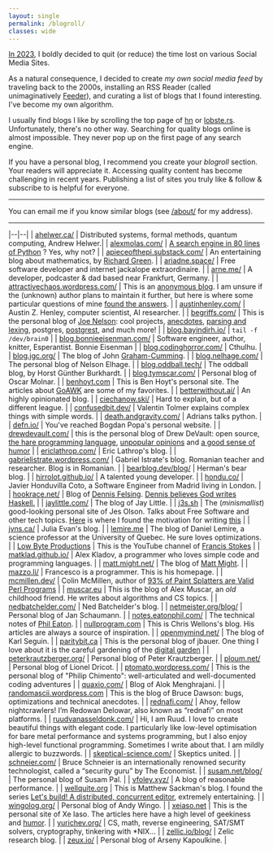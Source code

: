 ```yaml
---
layout: single
permalink: /blogroll/
classes: wide
---
```


[In 2023]({{site.url}}/2023/03/10/social-media-quit), I boldly decided to quit (or reduce) the time lost on various Social Media Sites. 

As a natural consequence, I decided to create *my own social media feed* by traveling back to the 2000s, installing an RSS Reader (called unimaginatively [Feeder](https://f-droid.org/packages/com.nononsenseapps.feeder/)), and curating a list of blogs that I found interesting. I've become my own algorithm.

I usually find blogs I like by scrolling the top page of [hn](https://news.ycombinator.com/) or [lobste.rs](https://lobste.rs/). Unfortunately, there's no other way. Searching for quality blogs online is almost impossible. They never pop up on the first page of any search engine.

If you have a personal blog, I recommend you create your *blogroll* section. Your readers will appreciate it. Accessing quality content has become challenging in recent years. Publishing a list of sites you truly like & follow & subscribe to is helpful for everyone.

---

You can email me if you know similar blogs (see [/about/]({{site.url}}/about) for my address). 

---

|--|--|
| [ahelwer.ca/](https://ahelwer.ca/) | Distributed systems, formal methods, quantum computing, Andrew Helwer.|
| [alexmolas.com/](https://www.alexmolas.com/blog.html) | [A search engine in 80 lines of Python](https://www.alexmolas.com/2024/02/05/a-search-engine-in-80-lines.html) ? Yes, why not? |
| [apieceofthepi.substack.com/](https://apieceofthepi.substack.com/) | An entertaining blog about mathematics, by [Richard Green](https://math.colorado.edu/~rmg/). |
| [ariadne.space/](https://ariadne.space/) | Free software developer and internet jackalope extraordinaire. |
| [arne.me/](https://arne.me/) | A developer, podcaster & dad based near Frankfurt, Germany. |
| [attractivechaos.wordpress.com/](https://attractivechaos.wordpress.com/) | This is an [anonymous blog](https://attractivechaos.wordpress.com/about/). I am unsure if the (unknown) author plans to maintain it further, but here is where some particular questions of mine [found the answers](https://attractivechaos.wordpress.com/2019/12/28/deletion-from-hash-tables-without-tombstones/). |
| [austinhenley.com/](https://austinhenley.com/) | Austin Z. Henley, computer scientist, AI researcher. |
| [begriffs.com/](https://begriffs.com/) | This is the personal blog of [Joe Nelson](https://github.com/begriffs): cool projects, [anecdotes](https://begriffs.com/posts/2018-11-15-c-portability.html), [parsing and lexing](https://begriffs.com/posts/2021-11-28-practical-parsing.html), postgres, [postgrest](https://begriffs.com/posts/2015-10-02-postgrest-workshop.html), and much more! | 
| [blog.bayindirh.io/](https://blog.bayindirh.io/) | `tail -f /dev/brain0` |
| [blog.bonnieeisenman.com/](https://blog.bonnieeisenman.com/) | Software engineer, author, knitter, Esperantist. Bonnie Eisenman |
| [blog.codinghorror.com/](https://blog.codinghorror.com/) | Cthulhu. |
| [blog.jgc.org/](https://blog.jgc.org/) | The blog of John [Graham-Cumming](https://jgc.org/). |
| [blog.nelhage.com/](https://blog.nelhage.com/) | The personal blog of Nelson Elhage. |
| [blog.oddball.tech/](https://blog.oddball.tech/) | The oddball blog, by Horst Günther Burkhardt. |
| [blog.tymscar.com/](https://blog.tymscar.com/) | Personal blog of Oscar Molnar. |
| [benhoyt.com](https://benhoyt.com/writings/) | This is Ben Hoyt's personal site. The articles about [GoAWK](https://github.com/benhoyt/goawk) are some of my favorites. |
| [betterwithout.ai/](https://betterwithout.ai/) | An highly opinionated blog. |
| [ciechanow.ski/](https://ciechanow.ski/) | Hard to explain, but of a different league. |
| [confusedbit.dev/](https://confusedbit.dev/) | Valentin Tolmer explains complex things with simple words. |
| [death.andgravity.com/](https://death.andgravity.com/) | Adrians talks python. |
| [defn.io/](https://defn.io/) | You've reached Bogdan Popa's personal website. |
| [drewdevault.com/](https://drewdevault.com/) | this is the personal blog of Drew DeVault: open source, [the hare programming language](https://harelang.org/), [unpopular opinions](https://drewdevault.com/2022/10/03/Does-Rust-belong-in-Linux.html) and [a good sense of humor](https://drewdevault.com/2021/11/16/Cash-for-leftpad.html) |
| [ericlathrop.com/](https://www.ericlathrop.com/) | Eric Lathrop's blog. |
| [gabrielistrate.wordpress.com/](https://gabrielistrate.wordpress.com/) | Gabriel Istrate's blog. Romanian teacher and researcher. Blog is in Romanian. |
| [bearblog.dev/blog/](https://herman.bearblog.dev/blog/) | Herman's bear blog. |
| [hirrolot.github.io/](https://hirrolot.github.io/) | A talented young developer. |
| [hondu.co/](https://hondu.co/) | Javier Honduvilla Coto, a Software Engineer from Madrid living in London. |
| [hookrace.net/](https://hookrace.net/) | Blog of [Dennis Felsing](https://dennis.felsing.org/). [Dennis believes God writes Haskell.](https://hookrace.net/blog/god-writes-haskell/) |
| [jaylittle.com/](https://jaylittle.com/) | The blog of Jay Little. |
| [j3s.sh](https://j3s.sh) | The (*minismallist*) good-looking personal site of Jes Olson. Talks about Free Software and other tech topics. [Here](https://j3s.sh/thought/my-website-is-one-binary.html) is where I found the motivation for writing [this]({{site.url}}/2022/04/10/a-blog-that-is-a-single-executable-binary) |
| [jvns.ca/](https://jvns.ca/) | Julia Evan's blog. |
| [lemire.me](https://lemire.me/blog/) | The blog of Daniel Lemire, a science professor at the University of Quebec. He sure loves optimizations. |
| [Low Byte Productions](https://www.youtube.com/c/lowleveljavascript) | This is the YouTube channel of [Francis Stokes](https://github.com/francisrstokes) |
| [matklad.github.io/](https://matklad.github.io/) | Alex Kladov, a programmer who loves simple code and programming languages. |
| [matt.might.net/](https://matt.might.net/articles/) | The blog of [Matt Might](https://matt.might.net/articles/). |
| [mazzo.li/](https://mazzo.li/archive.html) | Francesco is a programmer. This is his homepage. |
| [mcmillen.dev/](https://www.mcmillen.dev/) | Colin McMillen, author of [93% of Paint Splatters are Valid Perl Programs](https://www.mcmillen.dev/sigbovik/) |
| [muscar.eu](https://muscar.eu/) | This is the blog of Alex Muscar, an *old* childhood friend. He writes about algorithms and CS topics. | 
| [nedbatchelder.com/](https://nedbatchelder.com/) | Ned Batchelder's blog. | 
| [netmeister.org/blog/](https://www.netmeister.org/blog/) | Personal blog of Jan Schaumann. |
| [notes.eatonphil.com/](https://notes.eatonphil.com/) | The technical notes of [Phil Eaton](https://eatonphil.com/). |
| [nullprogram.com](https://nullprogram.com/) | This is Chris Wellons's blog. His articles are always a source of inspiration. |
| [openmymind.net/](https://www.openmymind.net/) | The blog of Karl Seguin. |
| [paritybit.ca](https://www.paritybit.ca/) | This is the personal blog of jbauer. One thing I love about it is the careful gardening of the [digital garden](https://www.paritybit.ca/garden/) |
| [peterkrautzberger.org/](https://www.peterkrautzberger.org/) | Personal blog of Peter Krautzberger. |
| [ploum.net/](https://ploum.net/index_en.html) | Personal blog of Lionel Dricot. |
| [ptomato.wordpress.com/](https://ptomato.wordpress.com/) | This is the personal blog of "Philip Chimento": well-articulated and well-documented coding adventures |
| [quaxio.com/](https://www.quaxio.com/) | Blog of Alok Menghrajani. |
| [randomascii.wordpress.com](https://randomascii.wordpress.com) | This is the blog of Bruce Dawson: bugs, optimizations and technical anecdotes. |
| [rednafi.com/](https://rednafi.com/) | Ahoy, fellow nightcrawlers! I’m Redowan Delowar, also known as “rednafi” on most platforms. |
| [ruudvanasseldonk.com/](https://ruudvanasseldonk.com/) | Hi, I am Ruud. I love to create beautiful things with elegant code. I particularly like low-level optimisation for bare metal performance and systems programming, but I also enjoy high-level functional programming. Sometimes I write about that. I am mildly allergic to buzzwords. |
| [skeptical-science.com/](http://skeptical-science.com/) | Skeptics united. |
| [schneier.com/](https://www.schneier.com/) | Bruce Schneier is an internationally renowned security technologist, called a “security guru” by The Economist. |
| [susam.net/blog/](https://susam.net/blog/) | The personal blog of Susam Pal. |
| [vfoley.xyz/](https://vfoley.xyz/) | A blog of reasonable performance. |
| [wellquite.org](https://wellquite.org/) | This is Matthew Sackman's blog. I found the series [Let's build! A distributed, concurrent editor](https://wellquite.org/posts/lets_build/edist_intro/), extremely entertaining. |
| [wingolog.org/](http://wingolog.org/) | Personal blog of Andy Wingo. |
| [xeiaso.net](https://xeiaso.net/blog) | This is the personal site of Xe Iaso. The articles here have a high level of geekiness and [humor](https://xeiaso.net/blog/sleeping-the-technical-interview). |
| [yurichev.org/](https://yurichev.org/blog.html) | CS, math, reverse engineering, SAT/SMT solvers, cryptography, tinkering with *NIX... |
| [zellic.io/blog/](https://www.zellic.io/blog/) | Zelic research blog. |
| [zeux.io/](https://zeux.io/) | Personal blog of Arseny Kapoulkine. |









